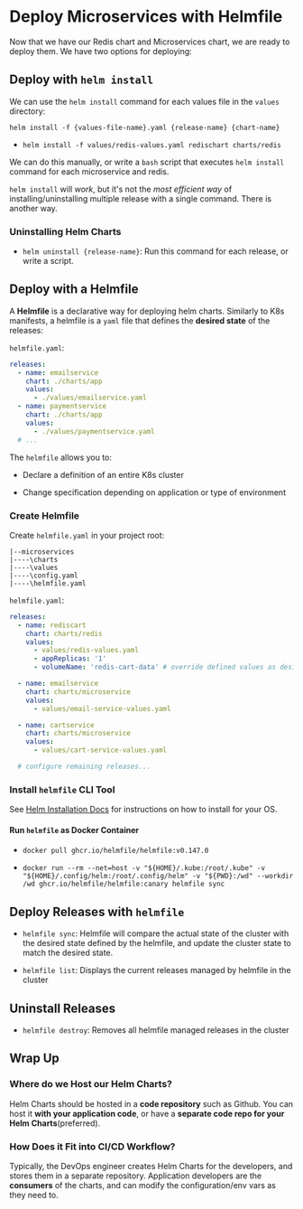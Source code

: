 # Deploy Microservices with Helmfile

Now that we have our Redis chart and Microservices chart, we are ready to deploy
them. We have two options for deploying:

## Deploy with `helm install`

We can use the `helm install` command for each values file in the `values`
directory:

```
helm install -f {values-file-name}.yaml {release-name} {chart-name}
```

- `helm install -f values/redis-values.yaml redischart charts/redis`

We can do this manually, or write a `bash` script that executes `helm install`
command for each microservice and redis.

`helm install` will _work_, but it's not the _most efficient way_ of
installing/uninstalling multiple release with a single command. There is another
way.

### Uninstalling Helm Charts

- `helm uninstall {release-name}`: Run this command for each release, or write a
  script.

## Deploy with a Helmfile

A **Helmfile** is a declarative way for deploying helm charts. Similarly to K8s
manifests, a helmfile is a `yaml` file that defines the **desired state** of the
releases:

`helmfile.yaml`:

```yaml
releases:
  - name: emailservice
    chart: ./charts/app
    values:
      - ./values/emailservice.yaml
  - name: paymentservice
    chart: ./charts/app
    values:
      - ./values/paymentservice.yaml
  # ...
```

The `helmfile` allows you to:

- Declare a definition of an entire K8s cluster

- Change specification depending on application or type of environment

### Create Helmfile

Create `helmfile.yaml` in your project root:

```
|--microservices
|----\charts
|----\values
|----\config.yaml
|----\helmfile.yaml

```

`helmfile.yaml`:

```yaml
releases:
  - name: rediscart
    chart: charts/redis
    values:
      - values/redis-values.yaml
      - appReplicas: '1'
      - volumeName: 'redis-cart-data' # override defined values as desired

  - name: emailservice
    chart: charts/microservice
    values:
      - values/email-service-values.yaml

  - name: cartservice
    chart: charts/microservice
    values:
      - values/cart-service-values.yaml

  # configure remaining releases...
```

### Install `helmfile` CLI Tool

See [Helm Installation Docs](https://github.com/helmfile/helmfile) for
instructions on how to install for your OS.

#### Run `helmfile` as Docker Container

- `docker pull ghcr.io/helmfile/helmfile:v0.147.0`

- `docker run --rm --net=host -v "${HOME}/.kube:/root/.kube" -v "${HOME}/.config/helm:/root/.config/helm" -v "${PWD}:/wd" --workdir /wd ghcr.io/helmfile/helmfile:canary helmfile sync`

## Deploy Releases with `helmfile`

- `helmfile sync`: Helmfile will compare the actual state of the cluster with
  the desired state defined by the helmfile, and update the cluster state to
  match the desired state.

- `helmfile list`: Displays the current releases managed by helmfile in the
  cluster

## Uninstall Releases

- `helmfile destroy`: Removes all helmfile managed releases in the cluster

## Wrap Up

### Where do we Host our Helm Charts?

Helm Charts should be hosted in a **code repository** such as Github. You can
host it **with your application code**, or have a **separate code repo for your
Helm Charts**(preferred).

### How Does it Fit into CI/CD Workflow?

Typically, the DevOps engineer creates Helm Charts for the developers, and
stores them in a separate repository. Application developers are the
**consumers** of the charts, and can modify the configuration/env vars as they
need to.
